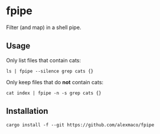 # fpipe

Filter (and map) in a shell pipe.

## Usage

Only list files that contain cats:

`ls | fpipe --silence grep cats {}`

Only keep files that do **not** contain cats:

`cat index | fpipe -n -s grep cats {}`

## Installation

`cargo install -f --git https://github.com/alexmaco/fpipe`
